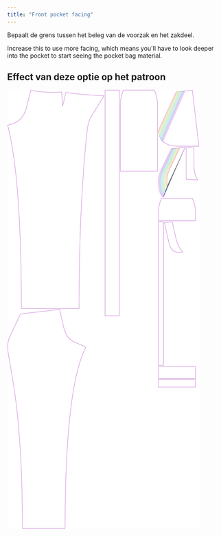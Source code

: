 ```yaml
---
title: "Front pocket facing"
---
```


Bepaalt de grens tussen het beleg van de voorzak en het zakdeel.

Increase this to use more facing, which means you'll have to look deeper into the pocket to start seeing the pocket bag material.

## Effect van deze optie op het patroon

![Deze afbeelding toont het effect van deze optie door meerdere varianten die een andere waarde hebben voor deze optie te vervangen](charlie_frontpocketfacing_sample.svg "Effect van deze optie op het patroon")
